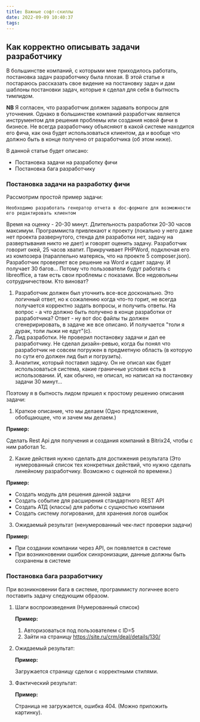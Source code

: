 ```yaml
---
title: Важные софт-скиллы
date: 2022-09-09 10:40:37
tags:
---
```

## Как корректно описывать задачи разработчику

В большинстве компаний, с которыми мне приходилось работать, постановка задач разработчику была плохая. В этой статье я постараюсь рассказать свое видение на постановку задач и дам шаблоны постановки задач, которые я сделал для себя в бытность тимлидом.

**NB** Я согласен, что разработчик должен задавать вопросы для уточнения. Однако в большинстве компаний разработчик является инструментом для решения проблемы или создания новой фичи в бизнесе. Не всегда разработчику объясняют в какой системе находится его фича, как она будет использоваться клиентом, да и вообще что должно быть в конце получено от разработчика (об этом ниже).

В данной статье будет описано:

* Постановка задачи на разработку фичи
* Постановка бага разработчику

### **Постановка задачи на разработку фичи**

Рассмотрим простой пример задачи:

`Необходимо разработать генератор отчета в doc-формате для возможности его редактировать клиентом`

Время на оценку - 20-30 минут. Длительность разработки 20-30 часов максимум. Программиста привлекают к проекту (локально у него даже нет проекта развернутого, стенда для разработки нет, задачу на развертывания никто не дает) и говорят оценить задачу. Разработчик говорит окей, 25 часов хватит. Прикручивает PHPWord, подключая его из композера (параллельно матерясь, что на проекте 5 composer.json). Разработчик проверяет все решение на Word и сдает задачу. И получает 30 багов... Потому что пользователи будут работать с libreoffice, а там есть свои проблемы с показами. Все недовольны сотрудничеством. Кто виноват?

1) Разработчик должен был уточнить все-все досконально. Это логичный ответ, но к сожалению когда что-то горит, не всегда получается корректно задать вопросы, и получить ответы. На вопрос - а что должно быть получено в конце разработки от разработчика? Ответ - ну вот doc файлы ты должен сгенеририровать, в задаче же все описано. И получается "толи я дурак, толи лыжи не едут"(с).
2) Лид разработки. Не проверил постановку задачи и дал ее разработчику. Не сделал дизайн-ревью, когда бы понял что разработчик не совсем погружен в предметную область (в которую по сути его должен лид был и погрузить).
3) Аналитик, который поставил задачу. Он не описал как будет использоваться система, какие граничные условия есть в использовании. И, как обычно, не описал, но написал на постановку задачи 30 минут...

Поэтому я в бытность лидом пришел к простому решению описания задачи:

1. Краткое описание, что мы делаем (Одно предложение, обобщающее, что и зачем мы делаем.)

**Пример:**

Сделать Rest Api для получения и создания компаний в Bitrix24, чтобы с ним работал 1с.

2. Какие действия нужно сделать для достижения результата (Это нумерованный список тех конкретных действий, что нужно сделать линейному разработчику. Возможно с оценкой по времени.)

**Пример:**

* Создать модуль для решения данной задачи
* Создать событие для расширения стандартного REST API
* Создать АТД (классы) для работы с сущностью компании
* Создать систему логирования, для хранения логов ошибок

3. Ожидаемый результат (ненумерованный чек-лист проверки задачи)

**Пример:**

* При создании компании через API, он появляется в системе
* При возникновении ошибок синхронизации, данные должны быть сохранены в системе

### **Постановка бага разработчику**

При возникновении бага в системе, программисту логичнее всего поставить задачу следующим образом.

1. Шаги воспроизведения (Нумерованный список)

   **Пример:**

   1) Авторизоваться под пользователем с ID=5
   2) Зайти на страницу https://site.ru/crm/deal/details/130/
2. Ожидаемый результат:

   **Пример:**

   Загружается страницу сделки с корректными стилями.
4. Фактический результат:

   **Пример:**

   Страница не загружается, ошибка 404. (Можно приложить картинку).
